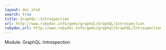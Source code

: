 ```yaml
---
layout: doc_stub
search: true
title: GraphQL::Introspection
url: http://www.rubydoc.info/gems/graphql/GraphQL/Introspection
rubydoc_url: http://www.rubydoc.info/gems/graphql/GraphQL/Introspection
---
```


Module: GraphQL::Introspection

